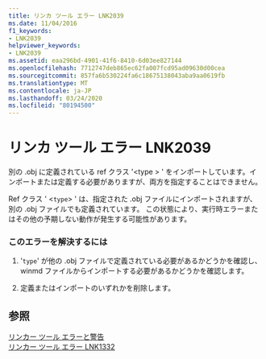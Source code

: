 ```yaml
---
title: リンカ ツール エラー LNK2039
ms.date: 11/04/2016
f1_keywords:
- LNK2039
helpviewer_keywords:
- LNK2039
ms.assetid: eaa296bd-4901-41f6-8410-6d03ee827144
ms.openlocfilehash: 7712747deb865ec62fa007fcd95ad09630d00cea
ms.sourcegitcommit: 857fa6b530224fa6c18675138043aba9aa0619fb
ms.translationtype: MT
ms.contentlocale: ja-JP
ms.lasthandoff: 03/24/2020
ms.locfileid: "80194500"
---
```

# <a name="linker-tools-error-lnk2039"></a>リンカ ツール エラー LNK2039

別の .obj に定義されている ref クラス '\<type > ' をインポートしています。インポートまたは定義する必要がありますが、両方を指定することはできません。

Ref クラス ' <`type`> ' は、指定された .obj ファイルにインポートされますが、別の .obj ファイルでも定義されています。 この状態により、実行時エラーまたはその他の予期しない動作が発生する可能性があります。

### <a name="to-correct-this-error"></a>このエラーを解決するには

1. '`type`' が他の .obj ファイルで定義されている必要があるかどうかを確認し、winmd ファイルからインポートする必要があるかどうかを確認します。

1. 定義またはインポートのいずれかを削除します。

## <a name="see-also"></a>参照

[リンカー ツール エラーと警告](../../error-messages/tool-errors/linker-tools-errors-and-warnings.md)<br/>
[リンカー ツール エラー LNK1332](../../error-messages/tool-errors/linker-tools-error-lnk1332.md)
